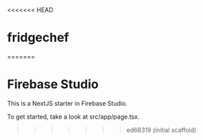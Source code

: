 <<<<<<< HEAD
# fridgechef
=======
# Firebase Studio

This is a NextJS starter in Firebase Studio.

To get started, take a look at src/app/page.tsx.
>>>>>>> ed68319 (initial scaffold)
